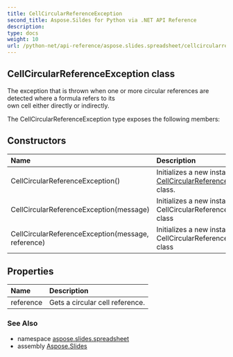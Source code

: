 ```yaml
---
title: CellCircularReferenceException
second_title: Aspose.Sildes for Python via .NET API Reference
description: 
type: docs
weight: 10
url: /python-net/api-reference/aspose.slides.spreadsheet/cellcircularreferenceexception/
---
```


## CellCircularReferenceException class

The exception that is thrown when one or more circular references are detected where a formula refers to its<br/>            own cell either directly or indirectly.

The CellCircularReferenceException type exposes the following members:
## Constructors
| Name | Description |
| :- | :- |
|CellCircularReferenceException()|Initializes a new instance of the [CellCircularReferenceException](/slides/python-net/api-reference/aspose.slides.spreadsheet/cellcircularreferenceexception/) class.|
|CellCircularReferenceException(message)|Initializes a new instance of the CellCircularReferenceException class|
|CellCircularReferenceException(message, reference)|Initializes a new instance of the CellCircularReferenceException class|
## Properties
| Name | Description |
| :- | :- |
|reference|Gets a circular cell reference.|

### See Also

* namespace [aspose.slides.spreadsheet](/slides/python-net/api-reference/aspose.slides.spreadsheet/)
* assembly [Aspose.Slides](/slides/python-net/api-reference/)

